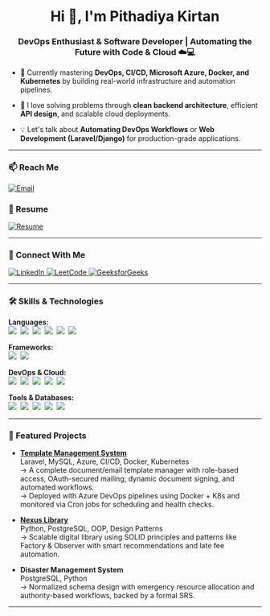 <h1 align="center">Hi 👋, I'm Pithadiya Kirtan</h1>
<h3 align="center">DevOps Enthusiast & Software Developer | Automating the Future with Code & Cloud ☁️💻</h3>

- 🔧 Currently mastering **DevOps, CI/CD, Microsoft Azure, Docker, and Kubernetes** by building real-world infrastructure and automation pipelines.

- 🧠 I love solving problems through **clean backend architecture**, efficient **API design**, and scalable cloud deployments.

- 💡 Let's talk about **Automating DevOps Workflows** or **Web Development (Laravel/Django)** for production-grade applications.

---

<h3 align="left">📫 Reach Me</h3>
<p align="left">
  <a href="mailto:pithadiyakirtan08@gmail.com" target="blank">
    <img src="https://img.shields.io/badge/-Email-D14836?style=for-the-badge&logo=gmail&logoColor=white" alt="Email">
  </a>
</p>

<h3 align="left">📄 Resume</h3>
<p align="left">
  <a href="https://drive.google.com/file/d/1Os9H2VxxMxQPlOYhg_hwVGcM3JVgMQ4-/view?usp=drive_link" target="blank">
    <img src="https://img.shields.io/badge/-Resume-4285F4?style=for-the-badge&logo=google-drive&logoColor=white" alt="Resume">
  </a>
</p>

---

<h3 align="left">🔗 Connect With Me</h3>
<p align="left">
  <a href="https://linkedin.com/in/kirtan-pithadiya" target="blank">
    <img src="https://img.shields.io/badge/-LinkedIn-0A66C2?style=for-the-badge&logo=linkedin&logoColor=white" alt="LinkedIn">
  </a>
  <a href="https://www.leetcode.com/kirtan_2408" target="blank">
    <img src="https://img.shields.io/badge/-LeetCode-FFA116?style=for-the-badge&logo=leetcode&logoColor=white" alt="LeetCode">
  </a>
  <a href="https://auth.geeksforgeeks.org/user/pithadiyamhtt/profile" target="blank">
    <img src="https://img.shields.io/badge/-GeeksforGeeks-008000?style=for-the-badge&logo=geeksforgeeks&logoColor=white" alt="GeeksforGeeks">
  </a>
</p>

---

<h3 align="left">🛠️ Skills & Technologies</h3>

<p align="left">
  <strong>Languages:</strong><br>
  <img src="https://img.shields.io/badge/-Python-05122A?style=flat&logo=python">&nbsp;
  <img src="https://img.shields.io/badge/-PHP-05122A?style=flat&logo=php">&nbsp;
  <img src="https://img.shields.io/badge/-JavaScript-05122A?style=flat&logo=javascript">&nbsp;
  <img src="https://img.shields.io/badge/-C-05122A?style=flat&logo=c">&nbsp;
  <img src="https://img.shields.io/badge/-HTML5-05122A?style=flat&logo=html5">&nbsp;
  <img src="https://img.shields.io/badge/-CSS3-05122A?style=flat&logo=css3">
</p>

<p align="left">
  <strong>Frameworks:</strong><br>
  <img src="https://img.shields.io/badge/-Laravel-05122A?style=flat&logo=laravel">&nbsp;
  <img src="https://img.shields.io/badge/-Django-05122A?style=flat&logo=django">
</p>

<p align="left">
  <strong>DevOps & Cloud:</strong><br>
  <img src="https://img.shields.io/badge/-Microsoft Azure-05122A?style=flat&logo=microsoftazure">&nbsp;
  <img src="https://img.shields.io/badge/-Azure DevOps-05122A?style=flat&logo=azuredevops">&nbsp;
  <img src="https://img.shields.io/badge/-Docker-05122A?style=flat&logo=docker">&nbsp;
  <img src="https://img.shields.io/badge/-Kubernetes-05122A?style=flat&logo=kubernetes">&nbsp;
  <img src="https://img.shields.io/badge/-Linux-05122A?style=flat&logo=linux">
</p>

<p align="left">
  <strong>Tools & Databases:</strong><br>
  <img src="https://img.shields.io/badge/-Git-05122A?style=flat&logo=git">&nbsp;
  <img src="https://img.shields.io/badge/-GitHub-05122A?style=flat&logo=github">&nbsp;
  <img src="https://img.shields.io/badge/-Postman-05122A?style=flat&logo=postman">&nbsp;
  <img src="https://img.shields.io/badge/-MySQL-05122A?style=flat&logo=mysql">&nbsp;
  <img src="https://img.shields.io/badge/-PostgreSQL-05122A?style=flat&logo=postgresql">
</p>

---

<h3 align="left">📌 Featured Projects</h3>

- **[Template Management System](https://github.com/Kirtan24/templates.io)**  
  Laravel, MySQL, Azure, CI/CD, Docker, Kubernetes  
  → A complete document/email template manager with role-based access, OAuth-secured mailing, dynamic document signing, and automated workflows.  
  → Deployed with Azure DevOps pipelines using Docker + K8s and monitored via Cron jobs for scheduling and health checks.

- **[Nexus Library](https://github.com/Kirtan24/nexus_library)**  
  Python, PostgreSQL, OOP, Design Patterns  
  → Scalable digital library using SOLID principles and patterns like Factory & Observer with smart recommendations and late fee automation.

- **Disaster Management System**  
  PostgreSQL, Python  
  → Normalized schema design with emergency resource allocation and authority-based workflows, backed by a formal SRS.

---
